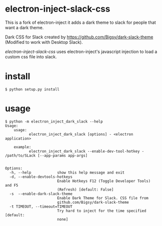 # electron-inject-slack-css

This is a fork of electron-inject it adds a dark theme to slack for people that want a dark theme.

Dark CSS for Slack created by https://github.com/Bigsy/dark-slack-theme (Modified to work with Desktop Slack).

*electron-inject-slack-css* uses electron-inject's javascript injection to load a custom css file into slack.


# install

    $ python setup.py install
    
# usage

    $ python -m electron_inject_dark_slack --help
    Usage:
        usage:
               electron_inject_dark_slack [options] - <electron application>

        example:
               electron_inject_dark_slack --enable-dev-tool-hotkey - /path/to/SLack [--app-params app-args]


    Options:
      -h, --help            show this help message and exit
      -d, --enable-devtools-hotkeys
                            Enable Hotkeys F12 (Toggle Developer Tools) and F5
                            (Refresh) [default: False]
	  -s  --enable-dark-slack-theme
							Enable Dark Theme for Slack. CSS file from 
							github.com/Bigsy/dark-slack-theme
      -t TIMEOUT, --timeout=TIMEOUT
                            Try hard to inject for the time specified [default:
                            none]
